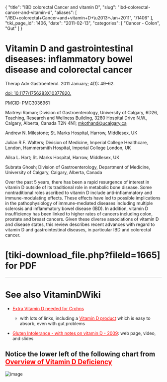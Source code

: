 {
  "title": "IBD colorectal Cancer and vitamin D",
  "slug": "ibd-colorectal-cancer-and-vitamin-d",
  "aliases": [
    "/IBD+colorectal+Cancer+and+vitamin+D+\u2013+Jan+2011",
    "/1406"
  ],
  "tiki_page_id": 1406,
  "date": "2011-02-13",
  "categories": [
    "Cancer - Colon",
    "Gut"
  ]
}


# Vitamin D and gastrointestinal diseases: inflammatory bowel disease and colorectal cancer

Therap Adv Gastroenterol. 2011 January; 4(1): 49–62.

[doi: 10.1177/1756283X10377820.](https://doi.org/10.1177/1756283X10377820.)

PMCID: PMC3036961

Maitreyi Raman; Division of Gastroenterology, University of Calgary, 6D26, Teaching, Research and Wellness Building, 3280 Hospital Drive N.W., Calgary, Alberta, Canada T2N 4N1; mkothand@ucalgary.ca

Andrew N. Milestone; St. Marks Hospital, Harrow, Middlesex, UK

Julian R.F. Walters; Division of Medicine, Imperial College Healthcare, London, Hammersmith Hospital, Imperial College London, UK

Ailsa L. Hart; St. Marks Hospital, Harrow, Middlesex, UK

Subrata Ghosh; Division of Gastroenterology, Department of Medicine, University of Calgary, Calgary, Alberta, Canada

Over the past 5 years, there has been a rapid resurgence of interest in vitamin D outside of its traditional role in metabolic bone disease. Some nontraditional roles ascribed to vitamin D include anti-inflammatory and immune-modulating effects. These effects have led to possible implications in the pathophysiology of immune-mediated diseases including multiple sclerosis and inflammatory bowel disease (IBD). In addition, vitamin D insufficiency has been linked to higher rates of cancers including colon, prostate and breast cancers. Given these diverse associations of vitamin D and disease states, this review describes recent advances with regard to vitamin D and gastrointestinal diseases, in particular IBD and colorectal cancer.

# <span>[tiki-download_file.php?fileId=1665]</span> for PDF

- - - - - - - 

# See also VitaminDWiki

* <a href="/posts/extra-vitamin-d-needed-for-crohns" style="color: red; text-decoration: underline;" title="This link has an unknown page_id: 80">Extra Vitamin D needed for Crohns</a> 

   * with lots of links, including a <a href="/posts/vitamin-d-product" style="color: red; text-decoration: underline;" title="This link has an unknown page_id: 1252">Vitamin D product</a> which is easy to absorb, even with gut problems

* <a href="/posts/gluten-intolerance-with-notes-on-vitamin-d-2009" style="color: red; text-decoration: underline;" title="This link has an unknown page_id: 1211">Gluten Intolerance - with notes on vitamin D - 2009</a>: web page, video, and slides

## Notice the lower left of the following chart from <a href="/posts/overview-of-vitamin-d-deficiency" style="color: red; text-decoration: underline;" title="This link has an unknown page_id: 889">Overview of Vitamin D Deficiency</a>

<img src="/attachments/d3.mock.jpg" alt="image">